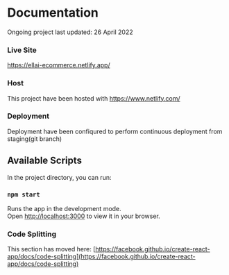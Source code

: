# Documentation

Ongoing project last updated: 26 April 2022

### Live Site
https://ellai-ecommerce.netlify.app/

### Host

This project have been hosted with https://www.netlify.com/

### Deployment

Deployment have been confiqured to perform continuous deployment from staging(git branch)


## Available Scripts

In the project directory, you can run:

### `npm start`

Runs the app in the development mode.\
Open [http://localhost:3000](http://localhost:3000) to view it in your browser.


### Code Splitting

This section has moved here: [https://facebook.github.io/create-react-app/docs/code-splitting](https://facebook.github.io/create-react-app/docs/code-splitting)


